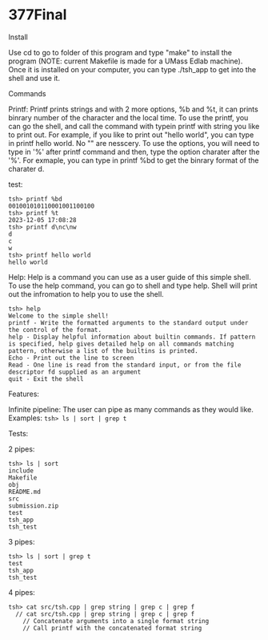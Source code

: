 # 377Final

Install 

Use cd to go to folder of this program and type "make" to install the program (NOTE: current Makefile is made for a UMass Edlab machine). Once it is installed on your computer, you can type ./tsh_app to get into the shell and use it.

Commands

Printf: 
          Printf prints strings and with 2 more options, %b and %t, it can prints binrary number of the character and the local time. To use the printf, you can go the shell, and call the command with typein printf with                string you like to print out. 
          For example, if you like to print out "hello world", you can type in printf hello world. No "" are nesscery. 
          To use the options, you will need to type in '%' after printf command and then, type the option charater after the '%'. 
          For exmaple, you can type in printf %bd to get the binrary format of the charater d. 


test:   
```
tsh> printf %bd
001001010110001001100100
tsh> printf %t
2023-12-05 17:08:28
tsh> printf d\nc\nw
d
c
w
tsh> printf hello world
hello world
```
          
Help:
          Help is a command you can use as a user guide of this simple shell. 
          To use the help command,  you can go to shell and type help. Shell will print out the infromation to help you to use the shell.

```         
tsh> help
Welcome to the simple shell!
printf - Write the formatted arguments to the standard output under the control of the format. 
help - Display helpful information about builtin commands. If pattern is specified, help gives detailed help on all commands matching pattern, otherwise a list of the builtins is printed.
Echo - Print out the line to screen
Read - One line is read from the standard input, or from the file descriptor fd supplied as an argument
quit - Exit the shell
```
Features:

Infinite pipeline:
          The user can pipe as many commands as they would like. Examples: `tsh> ls | sort | grep t`

Tests:

2 pipes:
```
tsh> ls | sort
include
Makefile
obj
README.md
src
submission.zip
test
tsh_app
tsh_test
```

3 pipes:
```
tsh> ls | sort | grep t
test
tsh_app
tsh_test
```

4 pipes:
```
tsh> cat src/tsh.cpp | grep string | grep c | grep f
  // cat src/tsh.cpp | grep string | grep c | grep f
    // Concatenate arguments into a single format string
    // Call printf with the concatenated format string
```

